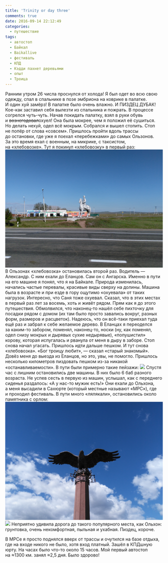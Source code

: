 ```yaml
---
title: 'Trinity or day three'
comments: true
date: 2016-09-14 22:12:49
categories:
  - путешествие
tags:
  - автостоп
  - Байкал
  - Baikallive
  - фестиваль
  - КПД
  - Кэдди пахнет деревьями
  - опыт
  - Троица
---
```


Ранним утром 26 числа проснулся от&nbsp;холода! Я&nbsp;был одет во&nbsp;всю свою одежду, спал в&nbsp;спальнике в&nbsp;позе эмбриона на&nbsp;коврике в&nbsp;палатке. И&nbsp;один хуй замёрз! В&nbsp;палатке было очень влажно. И&nbsp;ПИЗДЕЦ ДУБАК! <nobr>Кое-как</nobr> заставил себя вылезти из&nbsp;спальника и&nbsp;пожрать. В&nbsp;процессе согрелся <nobr>чуть-чуть</nobr>. Начав покидать палатку, взял в&nbsp;руки обувь и&nbsp;<del>вознегодовал</del>охуел! Она была мокрее, чем я&nbsp;положил её сушиться. Но&nbsp;делать нехуй, одел всё мокрым. Собрался и&nbsp;вышел стопить. Стоп не&nbsp;попёр от&nbsp;слова &laquo;совсем&raquo;. Пришлось пройти вдоль трассы до&nbsp;остановки, где уже я&nbsp;поехал &laquo;перебежками&raquo; до&nbsp;самых Ользонов. За&nbsp;это время ехал с&nbsp;военным, на&nbsp;микрике, с&nbsp;таксистом, на&nbsp;&laquo;хлебовозке&raquo;. Тут я&nbsp;покинул &laquo;хлебовозку&raquo; в&nbsp;первый раз:
![](../../assets/images/2016-09-14-troitsa-ili-dien'-trietii/IMG_20160826_084320.jpg)
В&nbsp;Ользонах &laquo;хлебовозка&raquo; остановилась второй раз. Водитель&nbsp;&mdash; Александр. С&nbsp;ним ехали до&nbsp;Еланцов. Сам он&nbsp;с&nbsp;Ангарска. Именно в&nbsp;пути на&nbsp;его машине я&nbsp;понял, что я&nbsp;на&nbsp;Байкале. Природа изменилась, начались частые перевалы, красивые виды сверху на&nbsp;долины. Машина была в&nbsp;возрасте и&nbsp;при езде в&nbsp;гору ощутимо &laquo;охуевала&raquo; от&nbsp;таких нагрузок. Интересно, что Саня тоже охуевал. Сказал, что в этих местах в первый раз лет за&nbsp;восемь, хоть и&nbsp;живёт рядом. Прям как я&nbsp;до&nbsp;этого путешествия. Обмолвился, что <nobr>наконец-то</nobr> нашёл себе пихточку для посадки рядом с&nbsp;домом (их&nbsp;там было просто завались вокруг, разных форм, размеров и&nbsp;расцветок). Надеюсь, что он&nbsp;<nobr>всё-таки</nobr> приехал туда ещё раз и&nbsp;забрал к&nbsp;себе желаемое дерево. В&nbsp;Еланцах я&nbsp;переоделся за&nbsp;<nobr>каким-то</nobr> забором, поменял, <nobr>наконец-то</nobr>, носки (ну, как поменял, одел снизу мокрых и&nbsp;дырявых сухие недырявые), &laquo;попушистил&raquo; корову, которая испугалась и&nbsp;рванула от&nbsp;меня в&nbsp;дыру в&nbsp;заборе. Стоп снова начал угасать. Пришлось идти дальше пешком. И&nbsp;тут снова &laquo;хлебовозка&raquo;. &laquo;Бог троицу любит&raquo;,&nbsp;&mdash; сказал &laquo;старый знакомый&raquo;. Довёз меня до&nbsp;выезда из&nbsp;Еланцов, но&nbsp;это, увы, не&nbsp;помогло. Пришлось несколько километров пиздовать пешком <nobr>из-за</nobr> никакой &laquo;останавливаемости&raquo;. В&nbsp;пути были примерно такие пейзажи:
![](../../assets/images/2016-09-14-troitsa-ili-dien'-trietii/IMG_20160826_130042.jpg)
Спустя час с&nbsp;лишним остановились две машины. В&nbsp;них было 6 баб разного возраста. Не&nbsp;успев сесть в&nbsp;первую из&nbsp;машин, услышал, как с&nbsp;переднего сиденья раздалось: &laquo;А&nbsp;у&nbsp;<nobr>нас-то</nobr> мужик есть!&raquo; Они ехали до&nbsp;Ольхона, а&nbsp;меня высадили в&nbsp;Сахюрте (который местные называют &laquo;МРС&raquo;), где и&nbsp;проходил фестиваль. В&nbsp;пути много &laquo;лялякали&raquo;, остановились около памятника с&nbsp;орлом:
![](../../assets/images/2016-09-14-troitsa-ili-dien'-trietii/IMG_20160826_140235.jpg)
![](../../assets/images/2016-09-14-troitsa-ili-dien'-trietii/IMG_20160826_140040.jpg)
Неприятно удивила дорога до&nbsp;такого популярного места, как Ольхон: грунтовка, очень некомфортная, пыльная и&nbsp;ухабная. Пиздец, короче.

В&nbsp;МРСе я&nbsp;просто поднялся вверх от&nbsp;трассы и&nbsp;очутился на&nbsp;базе отдыха, где на&nbsp;входе никого не&nbsp;было, хотя вход платный. Зашёл в&nbsp;КПДшную юрту. На&nbsp;часах было <nobr>что-то</nobr> около 15 часов. Мой первый автостоп на&nbsp;&#8776;1300&nbsp;км. занял &#8776;2,5 дня. Было здорово!
